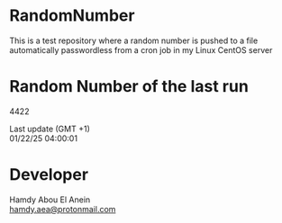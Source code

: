 # RandomNumber    
This is a test repository where a random number is pushed to a file automatically passwordless from a cron job in my Linux CentOS server    
# Random Number of the last run   
4422
      
Last update (GMT +1)    
01/22/25 04:00:01
# Developer    
Hamdy Abou El Anein   
hamdy.aea@protonmail.com
